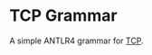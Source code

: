 # TCP Grammar

A simple ANTLR4 grammar for [TCP](https://en.wikipedia.org/wiki/Transmission_Control_Protocol).
